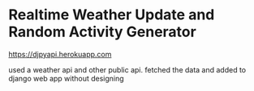 # Realtime Weather Update and Random Activity Generator


https://djpyapi.herokuapp.com



used a weather api and other public api. fetched the data and added to django web app without designing


